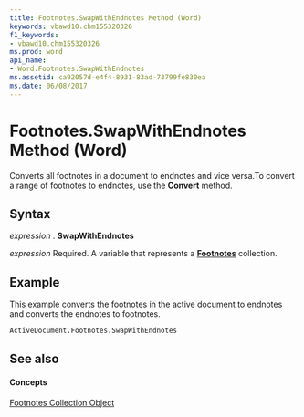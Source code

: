 ```yaml
---
title: Footnotes.SwapWithEndnotes Method (Word)
keywords: vbawd10.chm155320326
f1_keywords:
- vbawd10.chm155320326
ms.prod: word
api_name:
- Word.Footnotes.SwapWithEndnotes
ms.assetid: ca92057d-e4f4-8931-83ad-73799fe830ea
ms.date: 06/08/2017
---
```



# Footnotes.SwapWithEndnotes Method (Word)

Converts all footnotes in a document to endnotes and vice versa.To convert a range of footnotes to endnotes, use the  **Convert** method.


## Syntax

 _expression_ . **SwapWithEndnotes**

 _expression_ Required. A variable that represents a **[Footnotes](Word.footnotes.md)** collection.


## Example

This example converts the footnotes in the active document to endnotes and converts the endnotes to footnotes.


```vb
ActiveDocument.Footnotes.SwapWithEndnotes
```


## See also


#### Concepts


[Footnotes Collection Object](Word.footnotes.md)

